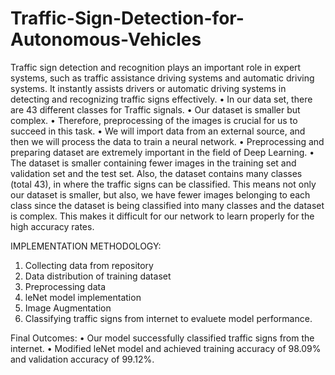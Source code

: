 # Traffic-Sign-Detection-for-Autonomous-Vehicles

Traffic sign detection and recognition plays an important role in expert systems, such as traffic assistance driving systems and automatic driving systems. It instantly assists drivers or automatic driving systems in detecting and recognizing traffic signs effectively.
• In our data set, there are 43 different classes for Traffic signals.
• Our dataset is smaller but complex.
• Therefore, preprocessing of the images is crucial for us to succeed in this task.
• We will import data from an external source, and then we will process the data to train a neural network.
• Preprocessing and preparing dataset are extremely important in the field of Deep Learning.
• The dataset is smaller containing fewer images in the training set and validation set and the test set. Also, the dataset contains many classes (total 43), in where the traffic signs can be classified. This means not only our dataset is smaller, but also, we have fewer images belonging to each class since the dataset is being classified into many classes and the dataset is complex. This makes it difficult for our network to learn properly for the high accuracy rates.

IMPLEMENTATION METHODOLOGY:
1. Collecting data from repository
2. Data distribution of training dataset
3. Preprocessing data
4. leNet model implementation
5. Image Augmentation
6. Classifying traffic signs from internet to evaluete model performance.

Final Outcomes:
• Our model successfully classified traffic signs from the internet.
•	Modified leNet model and achieved training accuracy of  98.09% and validation accuracy of  99.12%.
